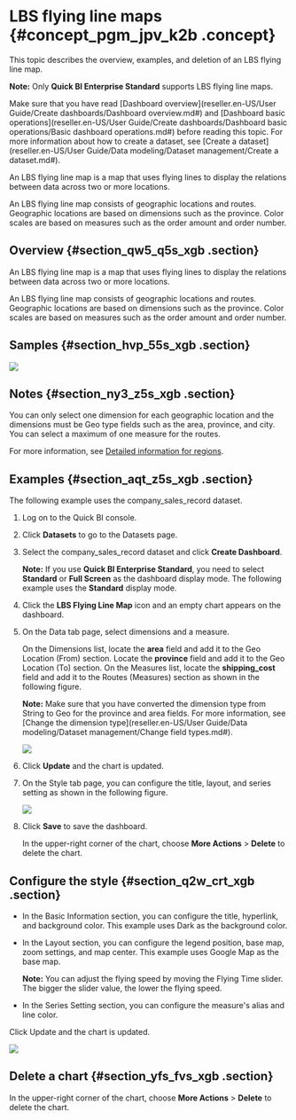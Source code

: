 # LBS flying line maps {#concept_pgm_jpv_k2b .concept}

This topic describes the overview, examples, and deletion of an LBS flying line map.

**Note:** Only **Quick BI Enterprise Standard** supports LBS flying line maps.

Make sure that you have read [Dashboard overview](reseller.en-US/User Guide/Create dashboards/Dashboard overview.md#) and [Dashboard basic operations](reseller.en-US/User Guide/Create dashboards/Dashboard basic operations/Basic dashboard operations.md#) before reading this topic. For more information about how to create a dataset, see [Create a dataset](reseller.en-US/User Guide/Data modeling/Dataset management/Create a dataset.md#).

An LBS flying line map is a map that uses flying lines to display the relations between data across two or more locations.

An LBS flying line map consists of geographic locations and routes. Geographic locations are based on dimensions such as the province. Color scales are based on measures such as the order amount and order number.

## Overview {#section_qw5_q5s_xgb .section}

An LBS flying line map is a map that uses flying lines to display the relations between data across two or more locations.

An LBS flying line map consists of geographic locations and routes. Geographic locations are based on dimensions such as the province. Color scales are based on measures such as the order amount and order number.

## Samples {#section_hvp_55s_xgb .section}

![](http://static-aliyun-doc.oss-cn-hangzhou.aliyuncs.com/assets/img/15477/156404682139686_en-US.png)

## Notes {#section_ny3_z5s_xgb .section}

You can only select one dimension for each geographic location and the dimensions must be Geo type fields such as the area, province, and city. You can select a maximum of one measure for the routes.

For more information, see [Detailed information for regions](http://docs-aliyun.cn-hangzhou.oss.aliyun-inc.com/assets/attach/48322/cn_zh/1534241743586/%E5%90%84%E5%9C%B0%E5%8C%BA%E8%AF%A6%E7%BB%86%E4%BF%A1%E6%81%AF%E5%AF%B9%E7%85%A7%E8%A1%A8.xls).

## Examples {#section_aqt_z5s_xgb .section}

The following example uses the company\_sales\_record dataset.

1.  Log on to the Quick BI console.
2.  Click **Datasets** to go to the Datasets page.
3.  Select the company\_sales\_record dataset and click **Create Dashboard**.

    **Note:** If you use **Quick BI Enterprise Standard**, you need to select **Standard** or **Full Screen** as the dashboard display mode. The following example uses the **Standard** display mode.

4.  Click the **LBS Flying Line Map** icon and an empty chart appears on the dashboard.
5.  On the Data tab page, select dimensions and a measure.

    On the Dimensions list, locate the **area** field and add it to the Geo Location \(From\) section. Locate the **province** field and add it to the Geo Location \(To\) section. On the Measures list, locate the **shipping\_cost** field and add it to the Routes \(Measures\) section as shown in the following figure.

    **Note:** Make sure that you have converted the dimension type from String to Geo for the province and area fields. For more information, see [Change the dimension type](reseller.en-US/User Guide/Data modeling/Dataset management/Change field types.md#).

    ![](http://static-aliyun-doc.oss-cn-hangzhou.aliyuncs.com/assets/img/15477/15640468216992_en-US.png)

6.  Click **Update** and the chart is updated.
7.  On the Style tab page, you can configure the title, layout, and series setting as shown in the following figure.

    ![](http://static-aliyun-doc.oss-cn-hangzhou.aliyuncs.com/assets/img/15477/15640468216993_en-US.png)

8.  Click **Save** to save the dashboard.

    In the upper-right corner of the chart, choose **More Actions** \> **Delete** to delete the chart.


## Configure the style {#section_q2w_crt_xgb .section}

-   In the Basic Information section, you can configure the title, hyperlink, and background color. This example uses Dark as the background color.
-   In the Layout section, you can configure the legend position, base map, zoom settings, and map center. This example uses Google Map as the base map.

    **Note:** You can adjust the flying speed by moving the Flying Time slider. The bigger the slider value, the lower the flying speed.

-   In the Series Setting section, you can configure the measure's alias and line color.

Click Update and the chart is updated.

![](http://static-aliyun-doc.oss-cn-hangzhou.aliyuncs.com/assets/img/15477/156404682239697_en-US.png)

## Delete a chart {#section_yfs_fvs_xgb .section}

In the upper-right corner of the chart, choose **More Actions** \> **Delete** to delete the chart.

